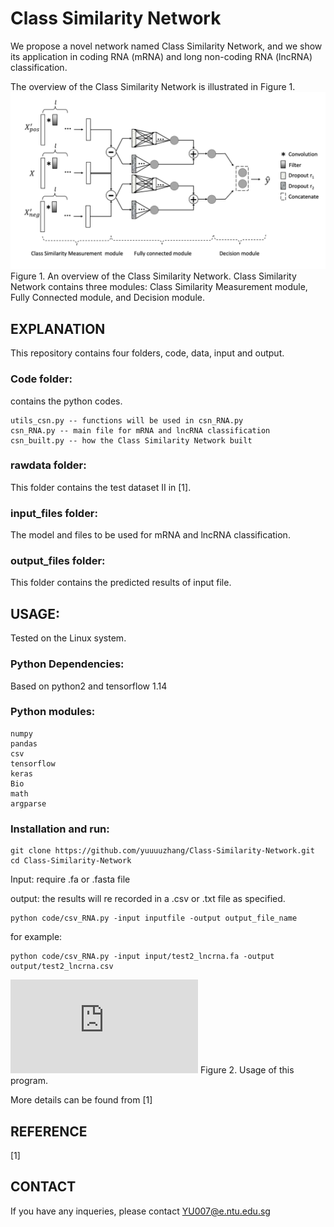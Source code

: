 # Class Similarity Network
We propose a novel network named Class Similarity Network, and we show its application in coding RNA (mRNA) and long non-coding RNA (lncRNA) classification.

The overview of the Class Similarity Network is illustrated in Figure 1. 
![alt text](https://github.com/yuuuuzhang/Class-Similarity-Network/blob/main/fig1.png)
Figure 1. An overview of the Class Similarity Network. Class Similarity Network contains three modules: Class Similarity Measurement module, Fully Connected module, and Decision module.


## EXPLANATION
This repository contains four folders, code, data, input and output.

### Code folder:
contains the python codes.  
```
utils_csn.py -- functions will be used in csn_RNA.py  
csn_RNA.py -- main file for mRNA and lncRNA classification  
csn_built.py -- how the Class Similarity Network built
```
### rawdata folder:
This folder contains the test dataset II in [1].

### input_files folder:
The model and files to be used for mRNA and lncRNA classification.

### output_files folder:
This folder contains the predicted results of input file.

## USAGE:
Tested on the Linux system. 

### Python Dependencies:
Based on python2 and tensorflow 1.14 
  
### Python modules:  
```
numpy  
pandas  
csv  
tensorflow
keras
Bio
math
argparse
```
### Installation and run:
```
git clone https://github.com/yuuuuzhang/Class-Similarity-Network.git
cd Class-Similarity-Network
```

Input: require .fa or .fasta file

output: the results will re recorded in a .csv or .txt file as specified. 
```
python code/csv_RNA.py -input inputfile -output output_file_name
```
for example:
```
python code/csv_RNA.py -input input/test2_lncrna.fa -output output/test2_lncrna.csv

```
![alt text](https://github.com/yuuuuzhang/Class-Similarity-Network/blob/main/fig2.pdf)
Figure 2. Usage of this program.

More details can be found from [1]

## REFERENCE
[1] 

## CONTACT
If you have any inqueries, please contact YU007@e.ntu.edu.sg


